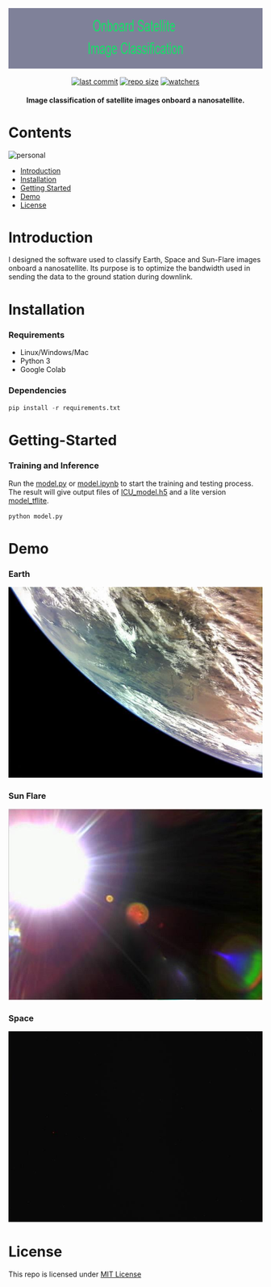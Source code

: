 <p align="center">
  <img 
    width="800"
    height="120"
    src="https://github.com/chandlerbing65nm/Onboard-Satellite-Image-Classification/blob/main/Onboard_Satellite__nImage_Classification.png?raw=true"
  >
</p>

<div align="center">

  <a href="">![last commit](https://img.shields.io/github/last-commit/chandlerbing65nm/Onboard-Satellite-Image-Classification)</a>
  <a href="">![repo size](https://img.shields.io/github/repo-size/chandlerbing65nm/Onboard-Satellite-Image-Classification)</a>
  <a href="">![watchers](https://img.shields.io/github/watchers/chandlerbing65nm/Onboard-Satellite-Image-Classification?style=social)</a>

</div>

<h4 align="center">Image classification of satellite images onboard a nanosatellite.</h4>


# Contents
![personal](https://img.shields.io/badge/project-chandlertimmdoloriel-red?style=for-the-badge&logo=appveyor)
* [Introduction](https://github.com/chandlerbing65nm/Onboard-Satellite-Image-Classification#Introduction)
* [Installation](https://github.com/chandlerbing65nm/Onboard-Satellite-Image-Classification#Installation)
* [Getting Started](https://github.com/chandlerbing65nm/Onboard-Satellite-Image-Classification#Getting-Started)
* [Demo](https://github.com/chandlerbing65nm/Onboard-Satellite-Image-Classification#Demo)
* [License](https://github.com/chandlerbing65nm/Onboard-Satellite-Image-Classification#License)

# Introduction
I designed the software used to classify Earth, Space and Sun-Flare images onboard a nanosatellite. Its purpose is to optimize the bandwidth used in sending the data to the ground station during downlink.

# Installation
### Requirements
- Linux/Windows/Mac
- Python 3
- Google Colab
### Dependencies
```python
pip install -r requirements.txt
```
    
# Getting-Started
### Training and Inference
Run the [model.py](https://github.com/chandlerbing65nm/Onboard-Satellite-Image-Classification/blob/main/model.py) or [model.ipynb](https://github.com/chandlerbing65nm/Onboard-Satellite-Image-Classification/blob/main/model.ipynb) to start the training and testing process. The result will give output files of [ICU_model.h5](https://github.com/chandlerbing65nm/Onboard-Satellite-Image-Classification/tree/main/Models) and a lite version [model_tflite](https://github.com/chandlerbing65nm/Onboard-Satellite-Image-Classification/tree/main/Models).
```python
python model.py
```
# Demo
### Earth
![alt text](https://github.com/chandlerbing65nm/Onboard-Satellite-Image-Classification/blob/main/Dataset/Test/Earth/BIRDS-3_Mongolia-1.jpg?raw=true)
### Sun Flare
![alt text](https://github.com/chandlerbing65nm/Onboard-Satellite-Image-Classification/blob/main/Dataset/Test/Flare/NanoSat-26.jpg?raw=true)
### Space
![alt text](https://github.com/chandlerbing65nm/Onboard-Satellite-Image-Classification/blob/main/Dataset/Test/Space/D2_MFC_2019-02-27T191956086_%5B000.000%5D-thumb.jpg?raw=true)

# License
This repo is licensed under [MIT License](https://github.com/chandlerbing65nm/Onboard-Satellite-Image-Classification/blob/main/LICENSE)
